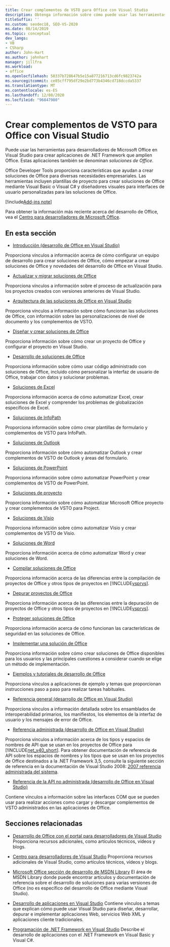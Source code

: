 ```yaml
---
title: Crear complementos de VSTO para Office con Visual Studio
description: Obtenga información sobre cómo puede usar las herramientas de desarrollo de Microsoft Office en Visual Studio para crear aplicaciones de .NET Framework que amplían Office.
titleSuffix: ''
ms.custom: seodec18, SEO-VS-2020
ms.date: 08/14/2019
ms.topic: conceptual
dev_langs:
- VB
- CSharp
author: John-Hart
ms.author: johnhart
manager: jillfra
ms.workload:
- office
ms.openlocfilehash: 50337b728647b5e15a877216713cd6fc9823742a
ms.sourcegitcommit: ce85cff795df29e2bd773b4346cd718dccda5337
ms.translationtype: MT
ms.contentlocale: es-ES
ms.lasthandoff: 12/08/2020
ms.locfileid: "96847980"
---
```

# <a name="create-vsto-add-ins-for-office-by-using-visual-studio"></a>Crear complementos de VSTO para Office con Visual Studio
  Puede usar las herramientas para desarrolladores de Microsoft Office en Visual Studio para crear aplicaciones de .NET Framework que amplíen Office. Estas aplicaciones también se denominan *soluciones de Office*.

 Office Developer Tools proporciona características que ayudan a crear soluciones de Office para diversas necesidades empresariales. Las herramientas incluyen plantillas de proyecto para crear soluciones de Office mediante Visual Basic o Visual C# y diseñadores visuales para interfaces de usuario personalizadas para las soluciones de Office.

[!include[Add-ins note](includes/addinsnote.md)]

 Para obtener la información más reciente acerca del desarrollo de Office, vea el [Centro para desarrolladores de Microsoft Office](https://developer.microsoft.com/office/docs).

## <a name="in-this-section"></a>En esta sección
- [Introducción &#40;desarrollo de Office en Visual Studio&#41;](getting-started-office-development-in-visual-studio.md)

 Proporciona vínculos a información acerca de cómo configurar un equipo de desarrollo para crear soluciones de Office, cómo empezar a crear soluciones de Office y novedades del desarrollo de Office en Visual Studio.

- [Actualizar y migrar soluciones de Office](upgrading-and-migrating-office-solutions.md)

 Proporciona vínculos a información sobre el proceso de actualización para los proyectos creados con versiones anteriores de Visual Studio.

- [Arquitectura de las soluciones de Office en Visual Studio](architecture-of-office-solutions-in-visual-studio.md)

 Proporciona vínculos a información sobre cómo funcionan las soluciones de Office, con información sobre las personalizaciones de nivel de documento y los complementos de VSTO.

- [Diseñar y crear soluciones de Office](designing-and-creating-office-solutions.md)

 Proporciona información sobre cómo crear un proyecto de Office y configurar el proyecto en Visual Studio.

- [Desarrollo de soluciones de Office](developing-office-solutions.md)

 Proporciona información sobre cómo usar código administrado con soluciones de Office, incluido cómo personalizar la interfaz de usuario de Office, trabajar con datos y solucionar problemas.

- [Soluciones de Excel](excel-solutions.md)

 Proporciona información acerca de cómo automatizar Excel, crear soluciones de Excel y comprender los problemas de globalización específicos de Excel.

- [Soluciones de InfoPath](infopath-solutions.md)

 Proporciona información sobre cómo crear plantillas de formulario y complementos de VSTO para InfoPath.

- [Soluciones de Outlook](outlook-solutions.md)

 Proporciona información sobre cómo automatizar Outlook y crear complementos de VSTO de Outlook y áreas del formulario.

- [Soluciones de PowerPoint](powerpoint-solutions.md)

 Proporciona información sobre cómo automatizar PowerPoint y crear complementos de VSTO de PowerPoint.

- [Soluciones de proyecto](project-solutions.md)

 Proporciona información sobre cómo automatizar Microsoft Office proyecto y crear complementos de VSTO para Project.

- [Soluciones de Visio](visio-solutions.md)

 Proporciona información sobre cómo automatizar Visio y crear complementos de VSTO de Visio.

- [Soluciones de Word](word-solutions.md)

 Proporciona información acerca de cómo automatizar Word y crear soluciones de Word.

- [Compilar soluciones de Office](building-office-solutions.md)

 Proporciona información acerca de las diferencias entre la compilación de proyectos de Office y otros tipos de proyectos en [!INCLUDE[vsprvs](../sharepoint/includes/vsprvs-md.md)].

- [Depurar proyectos de Office](debugging-office-projects.md)

 Proporciona información acerca de las diferencias entre la depuración de proyectos de Office y otros tipos de proyectos en [!INCLUDE[vsprvs](../sharepoint/includes/vsprvs-md.md)].

- [Proteger soluciones de Office](securing-office-solutions.md)

 Proporciona información acerca de cómo funcionan las características de seguridad en las soluciones de Office.

- [Implementar una solución de Office](deploying-an-office-solution.md)

 Proporciona información sobre cómo crear soluciones de Office disponibles para los usuarios y las principales cuestiones a considerar cuando se elige un método de implementación.

- [Ejemplos y tutoriales de desarrollo de Office](office-development-samples-and-walkthroughs.md)

 Proporciona vínculos a aplicaciones de ejemplo y temas que proporcionan instrucciones paso a paso para realizar tareas habituales.

- [Referencia general &#40;desarrollo de Office en Visual Studio&#41;](general-reference-office-development-in-visual-studio.md)

 Proporciona vínculos a información detallada sobre los ensamblados de interoperabilidad primarios, los manifiestos, los elementos de la interfaz de usuario y los mensajes de error de Office.

- [Referencia administrada &#40;desarrollo de Office en Visual Studio&#41;](managed-reference-office-development-in-visual-studio.md)

 Proporciona vínculos a información acerca de los tipos y espacios de nombres de API que se usan en los proyectos de Office para [!INCLUDE[net_v40_short](../sharepoint/includes/net-v40-short-md.md)]. Para obtener documentación de referencia de API sobre los espacios de nombres y los tipos que se usan en los proyectos de Office destinados a la .NET Framework 3,5, consulte la siguiente sección de referencia en la documentación de Visual Studio 2008: [2007 referencia administrada del sistema](managed-reference-office-development-in-visual-studio.md).

- [Referencia de la API no administrada &#40;desarrollo de Office en Visual Studio&#41;](unmanaged-api-reference-office-development-in-visual-studio.md)

 Contiene vínculos a información sobre las interfaces COM que se pueden usar para realizar acciones como cargar y descargar complementos de VSTO administrados en las aplicaciones de Office.

## <a name="related-sections"></a>Secciones relacionadas
- [Desarrollo de Office con el portal para desarrolladores de Visual Studio](https://developer.microsoft.com/office/docs) Proporciona recursos adicionales, como artículos técnicos, vídeos y blogs.

- [Centro para desarrolladores de Visual Studio](https://visualstudio.microsoft.com/) Proporciona recursos adicionales de Visual Studio, como artículos técnicos, vídeos y blogs.

- [Microsoft Office sección de desarrollo de MSDN Library](/previous-versions/office/office-12/bb726434(v=office.12)) El área de MSDN Library donde puede encontrar artículos y documentación de referencia sobre el desarrollo de soluciones para varias versiones de Office (no es específico del desarrollo de Office mediante Visual Studio).

- [Desarrollo de aplicaciones en Visual Studio](/previous-versions/h8w79z10(v=vs.140)) Contiene vínculos a temas que explican cómo puede usar Visual Studio para diseñar, desarrollar, depurar e implementar aplicaciones Web, servicios Web XML y aplicaciones cliente tradicionales.

- [Programación de .NET Framework en Visual Studio](/previous-versions/visualstudio/visual-studio-2010/k1s94fta(v=vs.100)) Describe el desarrollo de aplicaciones con el .NET Framework en Visual Basic y Visual C#.